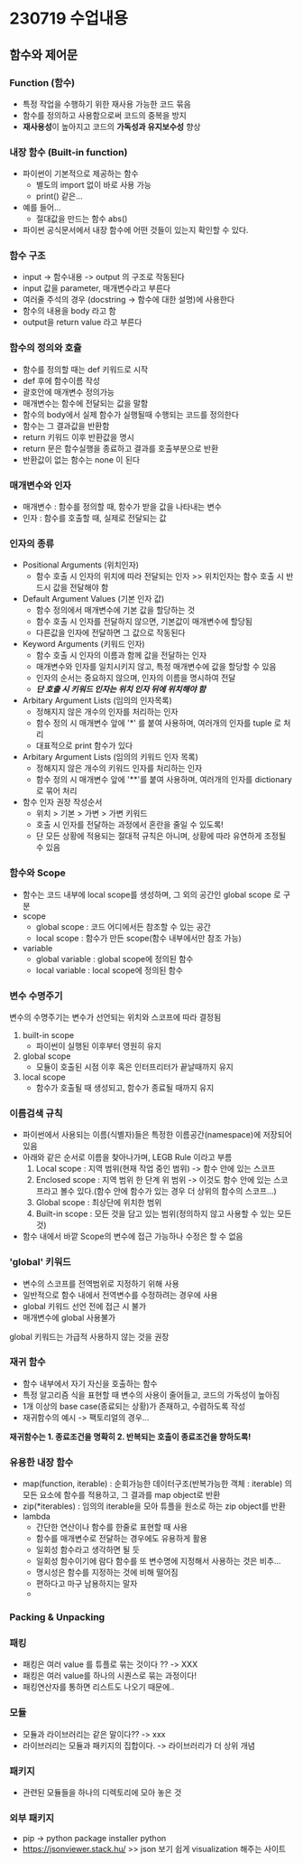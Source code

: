 # 230719 수업내용

## 함수와 제어문

### Function (함수)
- 특정 작업을 수행하기 위한 재사용 가능한 코드 묶음
- 함수를 정의하고 사용함으로써 코드의 중복을 방지
- **재사용성**이 높아지고 코드의 **가독성과 유지보수성** 향상

### 내장 함수 (Built-in function)
- 파이썬이 기본적으로 제공하는 함수
  - 별도의 import 없이 바로 사용 가능
  - print() 같은...
- 예를 들어...
  - 절대값을 만드는 함수 abs()
- 파이썬 공식문서에서 내장 함수에 어떤 것들이 있는지 확인할 수 있다.

### 함수 구조
- input -> 함수내용 -> output 의 구조로 작동된다
- input 값을 parameter, 매개변수라고 부른다
- 여러줄 주석의 경우 (docstring -> 함수에 대한 설명)에 사용한다
- 함수의 내용을 body 라고 함
- output을 return value 라고 부른다

### 함수의 정의와 호츌
- 함수를 정의할 때는 def 키워드로 시작
- def 후에 함수이름 작성
- 괄호안에 매개변수 정의가능
- 매개변수는 함수에 전달되는 값을 말함
- 함수의 body에서 실제 함수가 실행될때 수행되는 코드를 정의한다
- 함수는 그 결과값을 반환함
- return 키워드 이후 반환값을 명시
- return 문은 함수실행을 종료하고 결과를 호출부분으로 반환
- 반환값이 없는 함수는 none 이 된다

### 매개변수와 인자
- 매개변수 : 함수를 정의할 때, 함수가 받을 값을 나타내는 변수
- 인자 : 함수를 호출할 때, 실제로 전달되는 값

### 인자의 종류
- Positional Arguments (위치인자)
  - 함수 호출 시 인자의 위치에 따라 전달되는 인자 >> 위치인자는 함수 호출 시 반드시 값을 전달해야 함
- Default Argument Values (기본 인자 값)
  - 함수 정의에서 매개변수에 기본 값을 할당하는 것
  - 함수 호출 시 인자를 전달하지 않으면, 기본값이 매개변수에 할당됨
  - 다른값을 인자에 전달하면 그 값으로 작동된다
- Keyword Arguments (키워드 인자)
  - 함수 호출 시 인자의 이름과 함께 값을 전달하는 인자
  - 매개변수와 인자를 일치시키지 않고, 특정 매개변수에 값을 할당할 수 있음
  - 인자의 순서는 중요하지 않으며, 인자의 이름을 명시하여 전달
  - ***단 호출 시 키워드 인자는 위치 인자 뒤에 위치해야 함***
- Arbitary Argument Lists (임의의 인자목록)
  - 정해지지 않은 개수의 인자를 처리하는 인자
  - 함수 정의 시 매개변수 앞에 '*' 를 붙여 사용하며, 여러개의 인자를 tuple 로 처리
  - 대표적으로 print 함수가 있다
- Arbitary Argument Lists (임의의 키워드 인자 목록)
  - 정해지지 않은 개수의 키워드 인자를 처리하는 인자
  - 함수 정의 시 매개변수 앞에 '**'를 붙여 사용하며, 여러개의 인자를 dictionary로 묶어 처리
- 함수 인자 권장 작성순서
  - 위치 > 기본 > 가변 > 가변 키워드
  - 호출 시 인자를 전달하는 과정에서 혼란을 줄일 수 있도록!
  - 단 모든 상황에 적용되는 절대적 규칙은 아니며, 상황에 따라 유연하게 조정될 수 있음
  
### 함수와 Scope
- 함수는 코드 내부에 local scope를 생성하며, 그 외의 공간인 global scope 로 구분
- scope
  - global scope : 코드 어디에서든 참조할 수 있는 공간
  - local scope : 함수가 만든 scope(함수 내부에서만 참조 가능)
- variable
  - global variable : global scope에 정의된 함수 
  - local variable : local scope에 정의된 함수

### 변수 수명주기
변수의 수명주기는 변수가 선언되는 위치와 스코프에 따라 결정됨
1. built-in scope
   - 파이썬이 실행된 이후부터 영원히 유지
2. global scope
   - 모듈이 호출된 시점 이후 혹은 인터프리터가 끝날때까지 유지
3. local scope
   - 함수가 호출될 때 생성되고, 함수가 종료될 때까지 유지

### 이름검색 규칙
- 파이썬에서 사용되는 이름(식별자)들은 특정한 이름공간(namespace)에 저장되어 있음
- 아래와 같은 순서로 이름을 찾아나가며, LEGB Rule 이라고 부름
    1. Local scope : 지역 범위(현재 작업 중인 범위) -> 함수 안에 있는 스코프
    2. Enclosed scope : 지역 범위 한 단계 위 범위 -> 이것도 함수 안에 있는 스코프라고 볼수 있다.(함수 안에 함수가 있는 경우 더 상위의 함수의 스코프...)
    3. Global scope : 최상단에 위치한 범위
    4. Built-in scope : 모든 것을 담고 있는 범위(정의하지 않고 사용할 수 있는 모든 것)
- 함수 내에서 바깥 Scope의 변수에 접근 가능하나 수정은 할 수 없음

### 'global' 키워드
  - 변수의 스코프를 전역범위로 지정하기 위해 사용
  - 일반적으로 함수 내에서 전역변수를 수정하려는 경우에 사용
  - global 키워드 선언 전에 접근 시 불가
  - 매개변수에 global 사용불가


global 키워드는 가급적 사용하지 않는 것을 권장

### 재귀 함수
  - 함수 내부에서 자기 자신을 호출하는 함수
  - 특정 알고리즘 식을 표현할 때 변수의 사용이 줄어들고, 코드의 가독성이 높아짐
  - 1개 이상의 base case(종료되는 상황)가 존재하고, 수렴하도록 작성
  - 재귀함수의 예시 -> 팩토리얼의 경우...


**재귀함수는 1. 종료조건을 명확히 2. 반복되는 호출이 종료조건을 향하도록!**


### 유용한 내장 함수
- map(function, iterable) : 순회가능한 데이터구조(반복가능한 객체 : iterable) 의 모든 요소에 함수를 적용하고, 그 결과를 map object로 반환
- zip(*iterables) : 임의의 iterable을 모아 튜플을 원소로 하는 zip object를 반환
- lambda
  - 간단한 연산이나 함수를 한줄로 표현할 때 사용
  - 함수를 매개변수로 전달하는 경우에도 유용하게 활용
  - 일회성 함수라고 생각하면 될 듯
  - 일회성 함수이기에 람다 함수를 또 변수명에 지정해서 사용하는 것은 비추...
  - 명시성은 함수를 지정하는 것에 비해 떨어짐
  - 편하다고 마구 남용하지는 말자
  - 
### Packing & Unpacking 

### 패킹
- 패킹은 여러 value 를 튜플로 묶는 것이다 ?? -> XXX
- 패킹은 여러 value를 하나의 시퀀스로 묶는 과정이다!
- 패킹연산자를 통하면 리스트도 나오기 때문에..

### 모듈
- 모듈과 라이브러리는 같은 말이다?? -> xxx
- 라이브러리는 모듈과 패키지의 집합이다. -> 라이브러리가 더 상위 개념

### 패키지
- 관련된 모듈들을 하나의 디렉토리에 모아 놓은 것

### 외부 패키지
- pip -> python package installer python
- https://jsonviewer.stack.hu/ >> json 보기 쉽게 visualization 해주는 사이트

